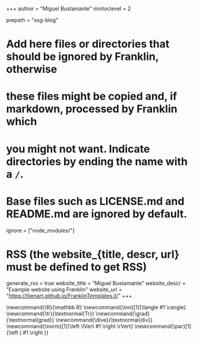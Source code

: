 <!--
Add here global page variables to use throughout your website.
-->
+++
author = "Miguel Bustamante"
mintoclevel = 2

prepath = "ssg-blog"

# Add here files or directories that should be ignored by Franklin, otherwise
# these files might be copied and, if markdown, processed by Franklin which
# you might not want. Indicate directories by ending the name with a `/`.
# Base files such as LICENSE.md and README.md are ignored by default.
ignore = ["node_modules/"]

# RSS (the website_{title, descr, url} must be defined to get RSS)
generate_rss = true
website_title = "Miguel Bustamante"
website_descr = "Example website using Franklin"
website_url   = "https://tlienart.github.io/FranklinTemplates.jl/"
+++

<!--
Add here global latex commands to use throughout your pages.
-->
\newcommand{\R}{\mathbb R}
\newcommand{\inn}[1]{\langle #1 \rangle}
\newcommand{\tr}{\textnormal{Tr}}
\newcommand{\grad}{\textnormal{grad}}
\newcommand{\dive}{\textnormal{div}}
\newcommand{\norm}[1]{\left \lVert #1 \right \rVert}
\newcommand{\par}[1]{\left ( #1 \right )}

